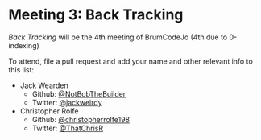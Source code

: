 Meeting 3: Back Tracking
========================

*Back Tracking* will be the 4th meeting of BrumCodeJo (4th due to 0-indexing)

To attend, file a pull request and add your name and other relevant info to this list:

 - Jack Wearden 
   - Github: [@NotBobTheBuilder](https://github.com/notbobthebuilder)
   - Twitter: [@jackweirdy](https://twitter.com/jackweirdy)
 - Christopher Rolfe
   - Github: [@christopherrolfe198](https://github.com/christopherrolfe198)
   - Twitter: [@ThatChrisR](https://twitter.com/ThatChrisR)
